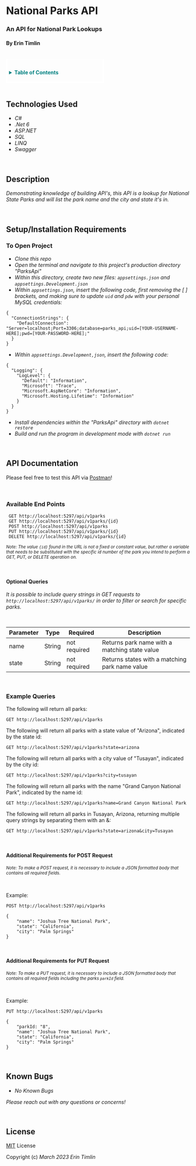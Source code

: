 <head>
  <link rel="stylesheet" type="text/css" href="styles.css">
</head>

# National Parks API
### An API for National Park Lookups
#### By Erin Timlin

<br>

<div style="border: 3px solid white; padding: 5px; background-color: dark grey; width: 50%">
  <h2 style="color: teal; font-weight: bold; font-size: 14px;">
<details>
<summary>Table of Contents</summary>
<h2>
<ol style="list-style-type: none; margin: 0; padding: 8px;">
  <li><a style="font-size: 12px;" href="#technologies-used">Technologies Used</a></li>
  <li><a style="font-size: 12px;" href="#description">Description</a></li>
  <li><a style="font-size: 12px;" href="#setupinstallation-requirements">Setup/Installation Requirements</a></li>
  <li><a style="font-size: 12px;" href="#api-documentation">API Documentation</a></li>
  <li><a style="font-size: 12px;" href="#known-bugs">Known Bugs</a></li>
  <li><a style="font-size: 12px;" href="#license">License</a></li>
</ol>
</details>
</div>

<br>


## **Technologies Used**

* _C#_
* _.Net 6_
* _ASP.NET_
* _SQL_
* _LINQ_
* _Swagger_

<br>

## **Description**

_Demonstrating knowledge of building API's, this API is a lookup for National State Parks and will list the park name and the city and state it's in._

<br>

## **Setup/Installation Requirements**

### To Open Project
* _Clone this repo_
* _Open the terminal and navigate to this project's production directory "ParksApi"_
* _Within this directory, create two new files: `appsettings.json` and `appsettings.Development.json`_
* _Within `appsettings.json`, insert the following code, first removing the [ ] brackets, and making sure to update `uid` and `pdw` with your personal MySQL credentials:_
```
{
  "ConnectionStrings": {
    "DefaultConnection": "Server=localhost;Port=3306;database=parks_api;uid=[YOUR-USERNAME-HERE];pwd=[YOUR-PASSWORD-HERE];"
  }
}
```
* _Within `appsettings.Development,json`, insert the following code:_
```
{
  "Logging": {
    "LogLevel": {
      "Default": "Information",
      "Microsoft": "Trace",
      "Microsoft.AspNetCore": "Information",
      "Microsoft.Hosting.Lifetime": "Information"
    }
  }
}
```
* _Install dependencies within the "ParksApi" directory with `dotnet restore`_
* _Build and run the program in development mode with `dotnet run`_

<br>

## **API Documentation**

Please feel free to test this API via [Postman](https://www.postman.com/)! 

<br>

### **Available End Points**

```
 GET http://localhost:5297/api/v1parks
 GET http://localhost:5297/api/v1parks/{id}
 POST http://localhost:5297/api/v1parks
 PUT http://localhost:5297/api/v1parks/{id}
 DELETE http://localhost:5297/api/v1parks/{id}
```

<em><small>Note: The value `{id}` found in the URL is not a fixed or constant value, but rather a variable that needs to be substituted with the specific id number of the park you intend to perform a GET, PUT, or DELETE operation on.</small></em>

<br>


#### **Optional Queries**
_It is possible to include query strings in GET requests to `http://localhost:5297/api/v1parks/` in order to filter or search for specific parks._ 

<br>

| Parameter   | Type        |  Required    | Description |
| ----------- | ----------- | -----------  | ----------- |
| name     | String      | not required | Returns park name with a matching state value |
| state       | String      | not required | Returns states with a matching park name value |

<br>

### **Example Queries**

The following will return all parks:
```
GET http://localhost:5297/api/v1parks
```

The following will return all parks with a state value of "Arizona", indicated by the state id:
```
GET http://localhost:5297/api/v1parks?state=arizona
```

The following will return all parks with a city value of "Tusayan", indicated by the city id:
```
GET http://localhost:5297/api/v1parks?city=tusayan
```

The following will return all parks with the name "Grand Canyon National Park", indicated by the name id:
```
GET http://localhost:5297/api/v1parks?name=Grand Canyon National Park
```

The following will return all parks in Tusayan, Arizona, returning multiple query strings by separating them with an &:

```
GET http://localhost:5297/api/v1parks?state=arizona&city=Tusayan
```

<br>

#### **Additional Requirements for POST Request**
<em><small>Note: To make a POST request, it is necessary to include a JSON formatted body that contains all required fields.</small></em> 

<br>

Example:

```
POST http://localhost:5297/api/v1parks
```
```
{
    "name": "Joshua Tree National Park",
    "state": "California",
    "city": "Palm Springs"
}
```
<br>

#### **Additional Requirements for PUT Request**
<em><small>Note: To make a PUT request, it is necessary to include a JSON formatted body that contains all required fields including the parks `parkId` field.</small></em> 

<br>

Example: 

```
PUT http://localhost:5297/api/v1parks
```

```
{
    "parkId: "8",
    "name": "Joshua Tree National Park",
    "state": "California",
    "city": "Palm Springs"
}
```

<br>

## **Known Bugs**

* _No Known Bugs_

_Please reach out with any questions or concerns!_

<br>

## **License**
[MIT](License.txt) License


Copyright (c) _March 2023_ _Erin Timlin_